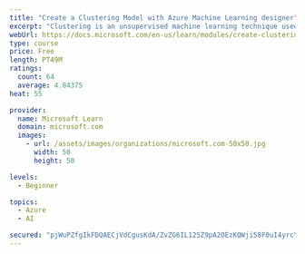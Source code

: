 ```yaml
---
title: "Create a Clustering Model with Azure Machine Learning designer"
excerpt: "Clustering is an unsupervised machine learning technique used to group similar entities based on their features. Learn how to create clustering models using Azure Machine Learning designer."
webUrl: https://docs.microsoft.com/en-us/learn/modules/create-clustering-model-azure-machine-learning-designer/
type: course
price: Free
length: PT49M
ratings:
  count: 64
  average: 4.84375
heat: 55

provider:
  name: Microsoft Learn
  domain: microsoft.com
  images:
    - url: /assets/images/organizations/microsoft.com-50x50.jpg
      width: 50
      height: 50

levels:
  - Beginner

topics:
  - Azure
  - AI

secured: "pjWuPZfgIkFDQAECjVdCgusKdA/ZvZG6IL12SZ9pA2OEzKQWji58F0uI4yrcYaxNkYuhUqoljOdQUGHqklQ9JgqqVV26Tw2/yOxZBUZ10EwmSS6E9DTbvQHPxhyMekIOrkrSBwM9CSbs/1/WSd0mEDudp2zCvrCsjdyNQJmK4gYSdAotY8VpyOs1rW5MdSwoAfQaZjuH95y8fUqGAqEx8tTL0erEBdCD3lmCBrxzG5hcVZHqttVvTVvJwBoPLaFkiFiZJ1PPBo/6WnW4x6YvFH0HkaRZ2Mk+qjB2gyIXg5tNJGqCj8ObzMh0kTFUE9fJ0AQjkKjntq2MecfdJBPNeb446HkPr9mdwhXDjn7VorW/V9Jh+nuCUDQ0HV12Xr4Ds17WYg0l6L1lA35pmU4fvQ==;GeZXvSxVmMiIyAmbXIgcYg=="
---
```


